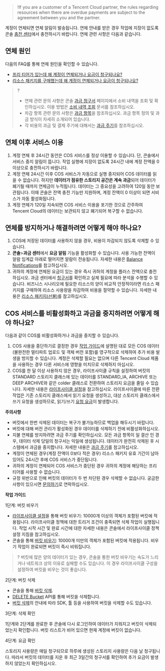 >!If you are a customer of a Tencent Cloud partner, the rules regarding resources when there are overdue payments are subject to the agreement between you and the partner.


계정이 연체되면 연체 알림이 발송됩니다. 연체 안내를 받은 경우 작업에 지장이 없도록 콘솔 [충전 센터](https://console.cloud.tencent.com/account/recharge)에서 충전하시기 바랍니다. 연체 관련 사항은 다음과 같습니다.

## 연체 원인

다음의 FAQ를 통해 연체 원인을 확인할 수 있습니다.

- [프리 티어가 있는데 왜 계정이 연체되거나 요금이 청구되나요?](https://intl.cloud.tencent.com/document/product/436/10373)
- [리소스 패키지를 구매했는데 왜 계정이 연체되거나 요금이 청구되나요?](https://intl.cloud.tencent.com/document/product/436/10373)


>?
>- 연체 관련 문의 사항은 콘솔 [과금 청구서](https://console.cloud.tencent.com/expense/bill/overview) 페이지에서 소비 내역을 조회 및 확인하십시오. 이용 방법은 [소비 내역 조회](https://intl.cloud.tencent.com/document/product/436/31631) 문서를 참조하십시오.
>- 차감 항목 관련 문의 사항은 [과금 항목](https://intl.cloud.tencent.com/document/product/436/33776)을 참조하십시오. 과금 항목 정의 및 과금 방식이 자세히 소개되어 있습니다.
>- 각 비용의 과금 및 결제 주기에 대해서는 [과금 주기](https://intl.cloud.tencent.com/document/product/436/16871)를 참조하십시오.


## 연체 이후 서비스 이용


1. 계정 연체 후 24시간 동안은 COS 서비스를 정상 이용할 수 있습니다. 단, 콘솔에서 서비스 중지 알림이 뜹니다. 작업 실행에 지장이 없도록 24시간 내에 계정 잔액을 0 이상으로 충전하시기 바랍니다.
2. 계정 연체 24시간 이후 COS 서비스가 자동으로 실행 중지되어 COS 데이터를 읽을 수 없습니다. 하지만 **데이터가 점유한 스토리지 공간은 계속 과금**되어 데이터가 폐기될 때까지 연체금이 누적됩니다. 데이터는 그 중요성을 고려하여 120일 동안 보관됩니다. 이때 콘솔은 잔액 충전 기능만 지원하며, 계정 잔액이 0 이상이 되면 서비스가 자동 활성화됩니다.
3. 계정 연체가 120일 지속되면 COS 서비스 이용을 포기한 것으로 간주하여 Tencent Cloud의 데이터는 보관되지 않고 폐기되어 복구할 수 없습니다.


## 연체를 방지하거나 해결하려면 어떻게 해야 하나요?


1. COS에 저장된 데이터를 사용하지 않을 경우, 비용이 차감되지 않도록 삭제할 수 있습니다.
2. **콘솔**>**과금 센터**에서 **요금 알림** 기능을 활성화할 수 있습니다. 사용 가능한 잔액이 알람 임계값 아래로 떨어지면 알람이 전송됩니다. 자세한 내용은 [Balance Notifications](https://intl.cloud.tencent.com/document/product/555/9942)를 참고하십시오.
3. 귀하의 계정에 연체된 요금이 있는 경우 즉시 귀하의 계정을 플러스 잔액으로 충전하십시오. 과금 센터에서 [청구서](https://console.cloud.tencent.com/expense/bill/overview)를 확인하고 실제 필요에 따라 분석을 수행할 수 있습니다. 비즈니스 시나리오에 필요한 리소스의 양이 비교적 안정적이라면 리소스 패키지를 구매하여 리소스 사용량을 차감하여 비용을 절약할 수 있습니다. 자세한 내용은 [리소스 패키지(선불)](https://www.tencentcloud.com/document/product/436/54353)를 참고하십시오.



## COS 서비스를 비활성화하고 과금을 중지하려면 어떻게 해야 하나요?

다음과 같이 COS를 비활성화하거나 과금을 중지할 수 있습니다.

1. COS 사용을 중단하기로 결정한 경우 [작업 가이드](#close)에 설명된 대로 모든 COS 데이터(불완전한 멀티파트 업로드 및 객체 버전 포함)를 영구적으로 삭제하여 추가 비용 발생을 방지할 수 있습니다. 계정은 삭제할 필요는 없으며 다른 Tencent Cloud 제품을 사용하는 경우 다른 서비스에 영향을 미치므로 삭제하지 마십시오.
2. COS를 한 달 이상 사용하지 않은 경우, 라이프사이클 규칙을 설정하여 버킷의 STANDARD 스토리지 클래스에 있는 데이터를 STANDARD_IA, ARCHIVE 또는 DEEP ARCHIVE와 같은 colder 클래스로 전환하여 스토리지 요금을 줄일 수 있습니다. 자세한 내용은 [라이프사이클 설정](https://intl.cloud.tencent.com/document/product/436/14605)을 참고하십시오. 라이프사이클에 따른 전환 작업은 기존 스토리지 클래스에서 읽기 요청을 생성하고, 대상 스토리지 클래스에서 쓰기 요청을 생성하므로, 읽기/쓰기 [요청 요금](https://intl.cloud.tencent.com/document/product/436/40100)이 발생합니다.


**주의사항**

- 버킷에서 한번 삭제된 데이터는 복구가 불가능하므로 백업을 해두시기 바랍니다.
- 버킷에 대해 버전 관리가 활성화된 경우 데이터를 삭제하기 전에 비활성화하십시오.
- 지불 연체를 방지하려면 과금 주기를 확인하십시오. 모든 과금 항목이 일 결산 인 경우, 데이터 삭제 당일의 청구서는 익일에 생성됩니다. 데이터가 완전히 삭제된 후 시스템에서 과금을 중지합니다. 자세한 내용은 [과금 주기](https://intl.cloud.tencent.com/document/product/436/16871)를 참고하십시오.
- 계정이 연체된 경우(계정 잔액이 0보다 적은 경우) 리소스 패키지 유효 기간이 남아있어도 24시간 후에 COS 서비스가 중단됩니다.
- 귀하의 계정이 연체되어 COS 서비스가 중단된 경우 귀하의 계정에 해당하는 프리 티어를 사용할 수 없습니다.
- 규정 위반으로 인해 버킷의 데이터가 두 번 차단된 경우 삭제할 수 없습니다. 궁금한 사항이 있으시면 [문의하기](https://intl.cloud.tencent.com/contact-sales)로 연락하십시오. 



[](id:guide)

**작업 가이드**


1단계: 버킷 비우기

- [라이프사이클 설정](https://intl.cloud.tencent.com/document/product/436/14605)을 통해 버킷 비우기: 10000개 이상의 객체가 포함된 버킷에 적용됩니다. 라이프사이클 정책에 대한 트리거 조건이 충족되면 삭제 작업이 실행됩니다. 작업 시작 시간 및 완료 시간에 대한 자세한 내용은 콘솔에서 라이프사이클 정책 설정 지침을 참고하십시오.
- 콘솔을 통해 [버킷 비우기](https://intl.cloud.tencent.com/document/product/436/30926): 10000개 미만의 객체가 포함된 버킷에 적용됩니다. 비우기 작업이 완료되면 버킷이 즉시 비워집니다.

>? 버킷에 많은 양의 데이터가 있는 경우, 콘솔을 통한 버킷 비우기는 속도가 느리거나 네트워크 상의 이유로 실패할 수도 있습니다. 이 경우 라이프사이클 구성을 설정하여 버킷을 비우는 것이 좋습니다.
>

2단계: 버킷 삭제

- 콘솔을 통해 [버킷 삭제](https://intl.cloud.tencent.com/document/product/436/30361).
- [DELETE Bucket](https://intl.cloud.tencent.com/document/product/436/7732) API를 통해 버킷을 삭제합니다.
- [버킷 삭제](https://intl.cloud.tencent.com/document/product/436/14105)의 안내에 따라 SDK, 툴 등을 사용하여 버킷을 삭제할 수도 있습니다.

3단계: 삭제 확인

1단계와 2단계를 완료한 후 콘솔에 다시 로그인하여 데이터가 지워지고 버킷이 삭제되었는지 확인합니다. 버킷 리스트가 비어 있으면 현재 계정에 버킷이 없습니다.

4단계: 요금 확인

스토리지 사용량은 매일 청구되므로 하루에 생성된 스토리지 사용량은 다음 날 청구됩니다. 따라서 버킷의 데이터를 지운 후 최근 3일간의 청구서를 확인하여 추가 요금이 발생하지 않았는지 확인하십시오.

